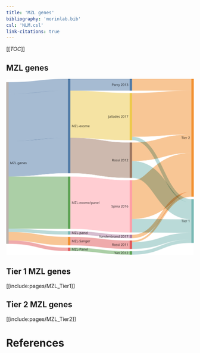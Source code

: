 ```yaml
---
title: 'MZL genes'
bibliography: 'morinlab.bib'
csl: 'NLM.csl'
link-citations: true
---
```


[[_TOC_]]

## MZL genes

![](images/MZL_sankey1-1.svg)

## Tier 1 MZL genes

[[include:pages/MZL_Tier1]]

## Tier 2 MZL genes

[[include:pages/MZL_Tier2]]


# References
